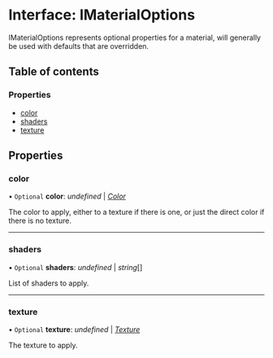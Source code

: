 # Interface: IMaterialOptions

IMaterialOptions represents optional properties for a material, will
generally be used with defaults that are overridden.

## Table of contents

### Properties

- [color](imaterialoptions.md#color)
- [shaders](imaterialoptions.md#shaders)
- [texture](imaterialoptions.md#texture)

## Properties

### color

• `Optional` **color**: *undefined* \| [*Color*](../classes/color.md)

The color to apply, either to a texture if there is one, or just the
direct color if there is no texture.

___

### shaders

• `Optional` **shaders**: *undefined* \| *string*[]

List of shaders to apply.

___

### texture

• `Optional` **texture**: *undefined* \| [*Texture*](../classes/texture.md)

The texture to apply.
